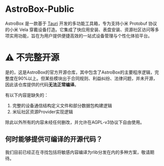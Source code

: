# AstroBox-Public
AstroBox 是一款基于 [Tauri](https://tauri.app) 开发的多功能工具箱，专为支持小米 Protobuf 协议的小米 Vela 穿戴设备打造。它集成了快应用安装、表盘安装、资源社区访问等多项实用功能，旨在为用户提供便捷高效的一站式设备管理与个性化体验平台。

# ⚠ 不完整开源
是的，这是AstroBox的官方开源仓库，其中包含了AstroBox的主要程序逻辑，完整度在90%以上。但某些模块出于合同规则、利益纠纷、法律问题，并未开源，因此该仓库提供的代码**无法正常编译**。

有以下内容是缺失的：

1. 完整的设备通信结构定义文件和部分数据包构建逻辑
2. 米坛社区资源Provider实现逻辑

除此以外所有的内容未经任何删改，并允许在AGPL-v3协议下自由使用。

## 何时能够提供可编译的开源代码？
我们目前已经正在寻找包括将敏感内容编译为rlib分发在内的多种方案，敬请期待。